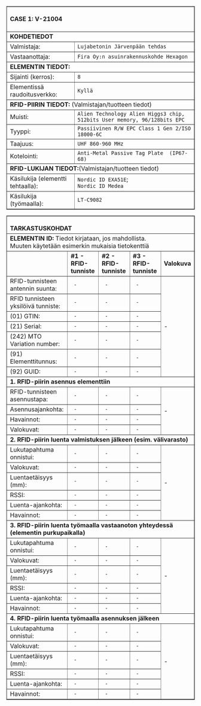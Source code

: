 <table border="1" cellspacing="0" cellpadding="0">
<tbody>
<tr><td colspan="2"><br><strong>CASE 1: V-21004</strong><br><br></td>
</tr><tr><td colspan="2"><strong>KOHDETIEDOT</strong></td>
</tr><tr>
      <td>Valmistaja:</td>
      <td><code>Lujabetonin Järvenpään tehdas</code></td>
</tr><tr>
      <td>Vastaanottaja:</td>
      <td><code>Fira Oy:n asuinrakennuskohde Hexagon</code></td>
</tr><tr><td colspan="2"><strong>ELEMENTIN TIEDOT:</strong><br></td>
</tr><tr>
     <td>Sijainti (kerros):</td>
     <td><code>8</code></td>
</tr><tr>
     <td>Elementissä raudoitusverkko:</td>
     <td><code>Kyllä</code></td>
</tr><tr><td colspan="2"><strong>RFID-PIIRIN TIEDOT:</strong> (Valmistajan/tuotteen tiedot)</td>
</tr><tr>     
     <td>Muisti:</td>
     <td><code>Alien Technology Alien Higgs3 chip, 512bits User memory, 96/128bits EPC</code></td>
</tr><tr>
     <td>Tyyppi:</td>
     <td><code>Passiivinen R/W EPC Class 1 Gen 2/ISO 18000-6C</code></td>
</tr><tr>
     <td>Taajuus:</td>
     <td><code>UHF 860-960 MHz</code></td>
</tr><tr>
     <td>Kotelointi:</td>
     <td><code>Anti-Metal Passive Tag Plate  (IP67-68)</code></td>
</tr><tr>
      <td colspan="2" colspan="5"><strong>RFID-LUKIJAN TIEDOT:</strong>(Valmistajan/tuotteen tiedot)</td>
</tr><tr>
     <td>Käsilukija (elementti tehtaalla):</td>
     <td><code>Nordic ID EXA51E</code>;<br><code>Nordic ID Medea</code></td>
</tr><tr>
     <td>Käsilukija (työmaalla):</td>
     <td><code>LT-C9082</code></td>
</tr>
</tbody>
</table>

<table border="1" cellspacing="0" cellpadding="0">
  <tbody>
    <tr><td colspan="5"><br><strong>TARKASTUSKOHDAT</strong><br></td></tr>
    <tr><td colspan="5"><strong>ELEMENTIN ID:</strong> Tiedot kirjataan, jos mahdollista. <br>Muuten käytetään esimerkin mukaisia tietokenttiä</td></tr>
    <tr>
      <td></td>
      <td><strong>#1 - RFID-tunniste</strong></td>
      <td><strong>#2 - RFID-tunniste</strong></td>
      <td><strong>#3 - RFID-tunniste</strong></td>
      <td><strong>Valokuva</strong></td>
    </tr>
    <tr>
      <td>RFID-tunnisteen antennin suunta:</td>
      <td><code> - </code></td>
      <td><code> - </code></td>
      <td><code> - </code></td>
      <td rowspan="7"> - </td>
    </tr>
    <tr>
      <td>RFID tunnisteen yksilöivä tunniste:</td>
      <td><code> - </code></td>
      <td><code> - </code></td>
      <td><code> - </code></td>
    </tr>
    <tr>
      <td>(01) GTIN:</td>
      <td><code> - </code></td>
      <td><code> - </code></td>
      <td><code> - </code></td>
    </tr>
    <tr>
      <td>(21) Serial:</td>
      <td><code> - </code></td>
      <td><code> - </code></td>
      <td><code> - </code></td>
    </tr>
    <tr>
      <td>(242) MTO Variation number:</td>
      <td><code> - </code></td>
      <td><code> - </code></td>
      <td><code> - </code></td>
    </tr>
    <tr>
      <td>(91) Elementtitunnus:</td>
      <td><code> - </code></td>
      <td><code> - </code></td>
      <td><code> - </code></td>
    </tr>
    <tr>
      <td>(92) GUID:</td>
      <td><code> - </code></td>
      <td><code> - </code></td>
      <td><code> - </code></td>
    </tr>
    <tr><td colspan="5"><strong>1. RFID-piirin asennus elementtiin</strong></td></tr>
    <tr>
      <td>RFID-tunnisteen asennustapa:</td>
      <td><code> - </code></td>
      <td><code> - </code></td>
      <td><code> - </code></td>
      <td rowspan="4"> - </td>
    </tr>
    <tr>
      <td>Asennusajankohta:</td>
      <td><code> - </code></td>
      <td><code> - </code></td>
      <td><code> - </code></td>
    </tr>
    <tr>
      <td>Havainnot:</td>
      <td><code> - </code></td>
      <td><code> - </code></td>
      <td><code> - </code></td>
    </tr>
    <tr>
      <td>Valokuvat:</td>
      <td><code> - </code></td>
      <td><code> - </code></td>
      <td><code> - </code></td>
    </tr>
    <tr><td colspan="5"><strong>2. RFID-piirin luenta valmistuksen jälkeen (esim. välivarasto)</strong></td></tr>
    <tr>
      <td>Lukutapahtuma onnistui:</td>
      <td><code> - </code></td>
      <td><code> - </code></td>
      <td><code> - </code></td>
      <td rowspan="6"> - </td>
    </tr>
    <tr>
      <td>Valokuvat:</td>
      <td><code> - </code></td>
      <td><code> - </code></td>
      <td><code> - </code></td>
    </tr>
    <tr>
      <td>Luentaetäisyys (mm):</td>
      <td><code> - </code></td>
      <td><code> - </code></td>
      <td><code> - </code></td>
    </tr>
    <tr>
      <td>RSSI:</td>
      <td><code> - </code></td>
      <td><code> - </code></td>
      <td><code> - </code></td>
    </tr>
    <tr>
      <td>Luenta-ajankohta:</td>
      <td><code> - </code></td>
      <td><code> - </code></td>
      <td><code> - </code></td>
    </tr>
    <tr>
      <td>Havainnot:</td>
      <td><code> - </code></td>
      <td><code> - </code></td>
      <td><code> - </code></td>
    </tr>
    <tr><td colspan="5"><strong>3. RFID-piirin luenta työmaalla vastaanoton yhteydessä (elementin purkupaikalla)</strong></td></tr>
    <tr>
      <td>Lukutapahtuma onnistui:</td>
      <td><code> - </code></td>
      <td><code> - </code></td>
      <td><code> - </code></td>
      <td rowspan="6"> - </td>
    </tr>
    <tr>
      <td>Valokuvat:</td>
      <td><code> - </code></td>
      <td><code> - </code></td>
      <td><code> - </code></td>
    </tr>
    <tr>
      <td>Luentaetäisyys (mm):</td>
      <td><code> - </code></td>
      <td><code> - </code></td>
      <td><code> - </code></td>
    </tr>
    <tr>
      <td>RSSI:</td>
      <td><code> - </code></td>
      <td><code> - </code></td>
      <td><code> - </code></td>
    </tr>
    <tr>
      <td>Luenta-ajankohta:</td>
      <td><code> - </code></td>
      <td><code> - </code></td>
      <td><code> - </code></td>
    </tr>
    <tr>
      <td>Havainnot:</td>
      <td><code> - </code></td>
      <td><code> - </code></td>
      <td><code> - </code></td>
    </tr>
    <tr><td colspan="5"><strong>4. RFID-piirin luenta työmaalla asennuksen jälkeen</strong></td></tr>
    <tr>
      <td>Lukutapahtuma onnistui:</td>
      <td><code> - </code></td>
      <td><code> - </code></td>
      <td><code> - </code></td>
      <td rowspan="6"> - </td>
    </tr>
    <tr>
      <td>Valokuvat:</td>
      <td><code> - </code></td>
      <td><code> - </code></td>
      <td><code> - </code></td>
    </tr>
    <tr>
      <td>Luentaetäisyys (mm):</td>
      <td><code> - </code></td>
      <td><code> - </code></td>
      <td><code> - </code></td>
    </tr>
    <tr>
      <td>RSSI:</td>
      <td><code> - </code></td>
      <td><code> - </code></td>
      <td><code> - </code></td>
    </tr>
    <tr>
      <td>Luenta-ajankohta:</td>
      <td><code> - </code></td>
      <td><code> - </code></td>
      <td><code> - </code></td>
    </tr>
    <tr>
      <td>Havainnot:</td>
      <td><code> - </code></td>
      <td><code> - </code></td>
      <td><code> - </code></td>
    </tr>
  </tbody>
</table>

